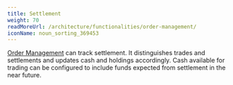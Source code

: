 ```yaml
---
title: Settlement
weight: 70
readMoreUrl: /architecture/functionalities/order-management/
iconName: noun_sorting_369453
---
```


[Order Management](/architecture/functionalities/order-management/) can track settlement. It distinguishes trades and settlements and updates cash and holdings accordingly. Cash available for trading can be configured to include funds expected from settlement in the near future.
